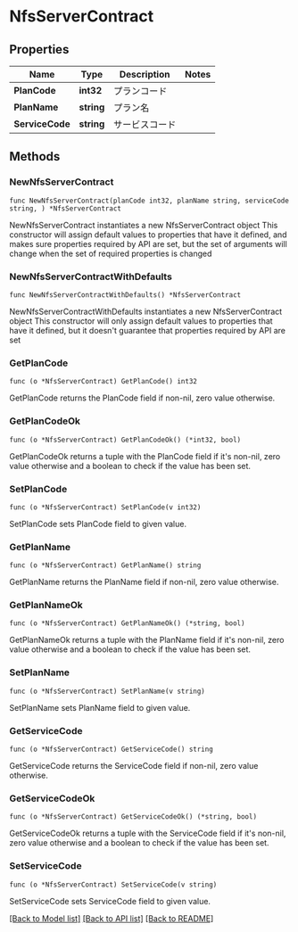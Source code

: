 # NfsServerContract

## Properties

Name | Type | Description | Notes
------------ | ------------- | ------------- | -------------
**PlanCode** | **int32** | プランコード | 
**PlanName** | **string** | プラン名 | 
**ServiceCode** | **string** | サービスコード | 

## Methods

### NewNfsServerContract

`func NewNfsServerContract(planCode int32, planName string, serviceCode string, ) *NfsServerContract`

NewNfsServerContract instantiates a new NfsServerContract object
This constructor will assign default values to properties that have it defined,
and makes sure properties required by API are set, but the set of arguments
will change when the set of required properties is changed

### NewNfsServerContractWithDefaults

`func NewNfsServerContractWithDefaults() *NfsServerContract`

NewNfsServerContractWithDefaults instantiates a new NfsServerContract object
This constructor will only assign default values to properties that have it defined,
but it doesn't guarantee that properties required by API are set

### GetPlanCode

`func (o *NfsServerContract) GetPlanCode() int32`

GetPlanCode returns the PlanCode field if non-nil, zero value otherwise.

### GetPlanCodeOk

`func (o *NfsServerContract) GetPlanCodeOk() (*int32, bool)`

GetPlanCodeOk returns a tuple with the PlanCode field if it's non-nil, zero value otherwise
and a boolean to check if the value has been set.

### SetPlanCode

`func (o *NfsServerContract) SetPlanCode(v int32)`

SetPlanCode sets PlanCode field to given value.


### GetPlanName

`func (o *NfsServerContract) GetPlanName() string`

GetPlanName returns the PlanName field if non-nil, zero value otherwise.

### GetPlanNameOk

`func (o *NfsServerContract) GetPlanNameOk() (*string, bool)`

GetPlanNameOk returns a tuple with the PlanName field if it's non-nil, zero value otherwise
and a boolean to check if the value has been set.

### SetPlanName

`func (o *NfsServerContract) SetPlanName(v string)`

SetPlanName sets PlanName field to given value.


### GetServiceCode

`func (o *NfsServerContract) GetServiceCode() string`

GetServiceCode returns the ServiceCode field if non-nil, zero value otherwise.

### GetServiceCodeOk

`func (o *NfsServerContract) GetServiceCodeOk() (*string, bool)`

GetServiceCodeOk returns a tuple with the ServiceCode field if it's non-nil, zero value otherwise
and a boolean to check if the value has been set.

### SetServiceCode

`func (o *NfsServerContract) SetServiceCode(v string)`

SetServiceCode sets ServiceCode field to given value.



[[Back to Model list]](../README.md#documentation-for-models) [[Back to API list]](../README.md#documentation-for-api-endpoints) [[Back to README]](../README.md)


